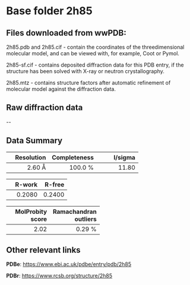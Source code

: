 # Base folder 2h85

## Files downloaded from wwPDB:

2h85.pdb and 2h85.cif - contain the coordinates of the threedimensional molecular model, and can be viewed with, for example, Coot or Pymol.

2h85-sf.cif - contains deposited diffraction data for this PDB entry, if the structure has been solved with X-ray or neutron crystallography.

2h85.mtz - contains structure factors after automatic refinement of molecular model against the diffraction data.

## Raw diffraction data

--<br> 

## Data Summary
|   | Resolution | Completeness| I/sigma |
|---|-------------:|----------------:|--------------:|
|   |2.60 Å|100.0 %|<img width=50/>11.80|

|   | **R-work**| **R-free**   
|---|-------------:|----------------:|           
||0.2080|0.2400|

|   |**MolProbity<br>score**| **Ramachandran<br>outliers** 
|---|-------------:|----------------:|
||2.02|0.29 %|

 

 

## Other relevant links 
**PDBe**:  https://www.ebi.ac.uk/pdbe/entry/pdb/2h85
 
**PDBr**: https://www.rcsb.org/structure/2h85 

